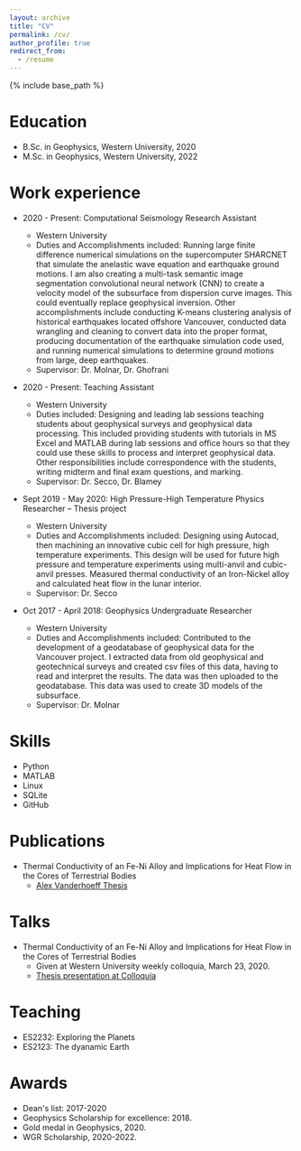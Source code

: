 ```yaml
---
layout: archive
title: "CV"
permalink: /cv/
author_profile: true
redirect_from:
  - /resume
---
```


{% include base_path %}

Education
======
* B.Sc. in Geophysics, Western University, 2020
* M.Sc. in Geophysics, Western University, 2022 


Work experience
======
* 2020 - Present: Computational Seismology Research Assistant
  * Western University
  * Duties and Accomplishments included:  Running large finite difference numerical simulations on the supercomputer SHARCNET that simulate the anelastic wave equation and earthquake ground motions. I am also creating a multi-task semantic image segmentation convolutional neural network (CNN) to create a velocity model of the subsurface from dispersion curve images. This could eventually replace geophysical inversion. Other accomplishments include conducting K-means clustering analysis of historical earthquakes located offshore Vancouver, conducted data wrangling and cleaning to convert data into the proper format, producing documentation of the earthquake simulation code used, and running numerical simulations to determine ground motions from large, deep earthquakes.
  * Supervisor: Dr. Molnar, Dr. Ghofrani

* 2020 - Present: Teaching Assistant
  * Western University
  * Duties included: Designing and leading lab sessions teaching students about geophysical surveys and geophysical data processing. This included providing students with tutorials in MS Excel and MATLAB during lab sessions and office hours so that they could use these skills to process and interpret geophysical data. Other responsibilities include correspondence with the students, writing midterm and final exam questions, and marking.
  * Supervisor: Dr. Secco, Dr. Blamey

* Sept 2019 - May 2020: High Pressure-High Temperature Physics Researcher – Thesis project	
  * Western University
  * Duties and Accomplishments included: Designing using Autocad, then machining an innovative cubic cell for high pressure, high temperature experiments. This design will be used for future high pressure and temperature experiments using multi-anvil and cubic-anvil presses. Measured thermal conductivity of an Iron-Nickel alloy and calculated heat flow in the lunar interior.
  * Supervisor: Dr. Secco

* Oct 2017 - April 2018: Geophysics Undergraduate Researcher
  * Western University
  * Duties and Accomplishments included: Contributed to the development of a geodatabase of geophysical data for the Vancouver project. I extracted data from old geophysical and geotechnical surveys and created csv files of this data, having to read and interpret the results. The data was then uploaded to the geodatabase. This data was used to create 3D models of the subsurface.
  * Supervisor: Dr. Molnar
  
Skills
======
* Python
* MATLAB
* Linux
* SQLite
* GitHub

Publications
======
* Thermal Conductivity of an Fe-Ni Alloy and Implications for Heat Flow in the Cores of Terrestrial Bodies
  * [Alex Vanderhoeff Thesis](https://github.com/avand56/avand56.github.io/files/6362547/Alex.Vanderhoeff.Final.Thesis.docx)

  
Talks
======
* Thermal Conductivity of an Fe-Ni Alloy and Implications for Heat Flow in the Cores of Terrestrial Bodies
  * Given at Western University weekly colloquia, March 23, 2020.
  * [Thesis presentation at Colloquia](https://github.com/avand56/avand56.github.io/files/6362520/Thesis.presentation.-.Alex.Vanderhoeff.pptx)
  
Teaching
======
* ES2232: Exploring the Planets
* ES2123: The dyanamic Earth
  
Awards
======
* Dean's list: 2017-2020
* Geophysics Scholarship for excellence: 2018.
* Gold medal in Geophysics, 2020.
* WGR Scholarship, 2020-2022.
